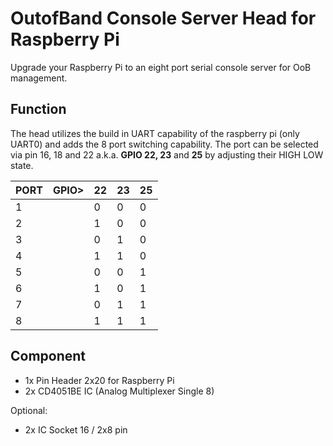 # OutofBand Console Server Head for Raspberry Pi
Upgrade your Raspberry Pi to an eight port serial console server for OoB management.

## Function
The head utilizes the build in UART capability of the raspberry pi (only UART0) and adds the 8 port switching capability. 
The port can be selected via pin 16, 18 and 22 a.k.a. **GPIO 22, 23** and **25** by adjusting their HIGH LOW state.

| PORT |GPIO>  | 22 | 23 | 25 |
|--|--| -- | -- | -- |
| 1 |  | 0 | 0 | 0 |
| 2 |  | 1 | 0 | 0 |
| 3 |  | 0 | 1 | 0 |
| 4 |  | 1 | 1 | 0 |
| 5 |  | 0 | 0 | 1 |
| 6 |  | 1 | 0 | 1 |
| 7 |  | 0 | 1 | 1 |
| 8 |  | 1 | 1 | 1 |

## Component
- 1x Pin Header 2x20 for Raspberry Pi
- 2x CD4051BE IC (Analog Multiplexer Single 8)

Optional: 
- 2x IC Socket 16 / 2x8 pin

